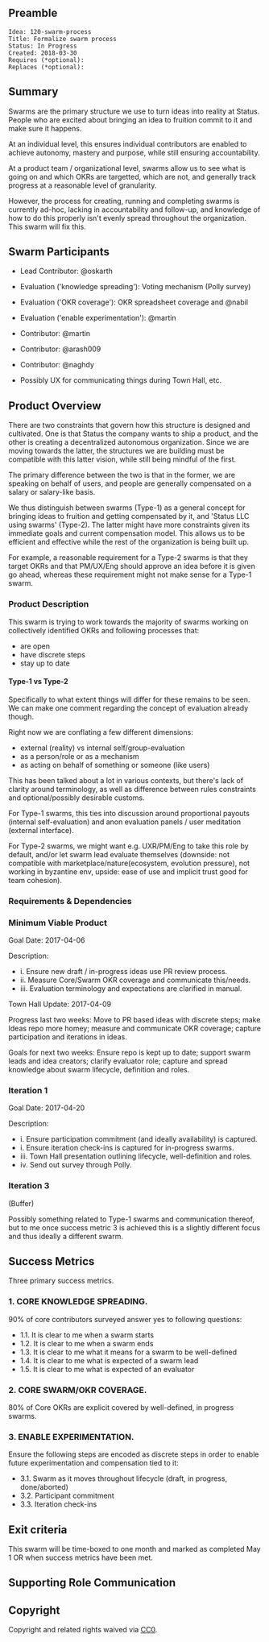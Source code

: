 ## Preamble

    Idea: 120-swarm-process
    Title: Formalize swarm process
    Status: In Progress
    Created: 2018-03-30
    Requires (*optional):
    Replaces (*optional):

## Summary
Swarms are the primary structure we use to turn ideas into reality at Status.
People who are excited about bringing an idea to fruition commit to it and make
sure it happens.

At an individual level, this ensures individual contributors are enabled to
achieve autonomy, mastery and purpose, while still ensuring accountability.

At a product team / organizational level, swarms allow us to see what is going
on and which OKRs are targetted, which are not, and generally track progress at
a reasonable level of granularity.

However, the process for creating, running and completing swarms is currently
ad-hoc, lacking in accountability and follow-up, and knowledge of how to do this
properly isn't evenly spread throughout the organization. This swarm will fix
this.

## Swarm Participants
- Lead Contributor: @oskarth
- Evaluation ('knowledge spreading'): Voting mechanism (Polly survey)
- Evaluation ('OKR coverage'): OKR spreadsheet coverage and @nabil
- Evaluation ('enable experimentation'): @martin
- Contributor: @martin
- Contributor: @arash009
- Contributor: @naghdy

- Possibly UX for communicating things during Town Hall, etc.

## Product Overview
There are two constraints that govern how this structure is designed and
cultivated. One is that Status the company wants to ship a product, and the
other is creating a decentralized autonomous organization. Since we are moving
towards the latter, the structures we are building must be compatible with this
latter vision, while still being mindful of the first.

The primary difference between the two is that in the former, we are speaking on
behalf of users, and people are generally compensated on a salary or salary-like
basis.

We thus distinguish between swarms (Type-1) as a general concept for bringing
ideas to fruition and getting compensated by it, and 'Status LLC using swarms'
(Type-2). The latter might have more constraints given its immediate goals
and current compensation model. This allows us to be efficient and effective
while the rest of the organization is being built up.

For example, a reasonable requirement for a Type-2 swarms is that they target
OKRs and that PM/UX/Eng should approve an idea before it is given go ahead,
whereas these requirement might not make sense for a Type-1 swarm.

### Product Description
This swarm is trying to work towards the majority of swarms working on
collectively identified OKRs and following processes that:

- are open
- have discrete steps
- stay up to date

#### Type-1 vs Type-2

Specifically to what extent things will differ for these remains to be seen. We
can make one comment regarding the concept of evaluation already though.

Right now we are conflating a few different dimensions:

- external (reality) vs internal self/group-evaluation
- as a person/role or as a mechanism
- as acting on behalf of something or someone (like users)

This has been talked about a lot in various contexts, but there's lack of
clarity around terminology, as well as difference between rules constraints and
optional/possibly desirable customs.

For Type-1 swarms, this ties into discussion around proportional payouts
(internal self-evaluation) and anon evaluation panels / user meditation
(external interface).

For Type-2 swarms, we might want e.g. UXR/PM/Eng to take this role by default,
and/or let swarm lead evaluate themselves (downside: not compatible with
marketplace/nature(ecosystem, evolution pressure), not working in byzantine env,
upside: ease of use and implicit trust good for team cohesion).

### Requirements & Dependencies

### Minimum Viable Product
Goal Date: 2017-04-06

Description:
- i. Ensure new draft / in-progress ideas use PR review process.
- ii. Measure Core/Swarm OKR coverage and communicate this/needs.
- iii. Evaluation terminology and expectations are clarified in manual.

Town Hall Update: 2017-04-09

Progress last two weeks: Move to PR based ideas with discrete steps; make Ideas
repo more homey; measure and communicate OKR coverage; capture participation and
iterations in ideas.

Goals for next two weeks: Ensure repo is kept up to date; support swarm leads
and idea creators; clarify evaluator role; capture and spread knowledge about
swarm lifecycle, definition and roles.

### Iteration 1
Goal Date: 2017-04-20

Description:
- i. Ensure participation commitment (and ideally availability) is captured.
- i. Ensure iteration check-ins is captured for in-progress swarms.
- iii. Town Hall presentation outlining lifecycle, well-definition and roles.
- iv. Send out survey through Polly.

### Iteration 3
(Buffer)

Possibly something related to Type-1 swarms and communication thereof, but to me
once success metric 3 is achieved this is a slightly different focus and thus
ideally a different swarm.

## Success Metrics

Three primary success metrics.

### 1. CORE KNOWLEDGE SPREADING.
90% of core contributors surveyed answer yes to following questions:

- 1.1. It is clear to me when a swarm starts
- 1.2. It is clear to me when a swarm ends
- 1.3. It is clear to me what it means for a swarm to be well-defined
- 1.4. It is clear to me what is expected of a swarm lead
- 1.5. It is clear to me what is expected of an evaluator

### 2. CORE SWARM/OKR COVERAGE.
80% of Core OKRs are explicit covered by well-defined, in progress swarms.

### 3. ENABLE EXPERIMENTATION.
Ensure the following steps are encoded as discrete steps in order to enable
future experimentation and compensation tied to it:

- 3.1. Swarm as it moves throughout lifecycle (draft, in progress, done/aborted)
- 3.2. Participant commitment
- 3.3. Iteration check-ins

## Exit criteria

This swarm will be time-boxed to one month and marked as completed May 1 OR when
success metrics have been met.

## Supporting Role Communication

## Copyright
Copyright and related rights waived via [CC0](https://creativecommons.org/publicdomain/zero/1.0/).
